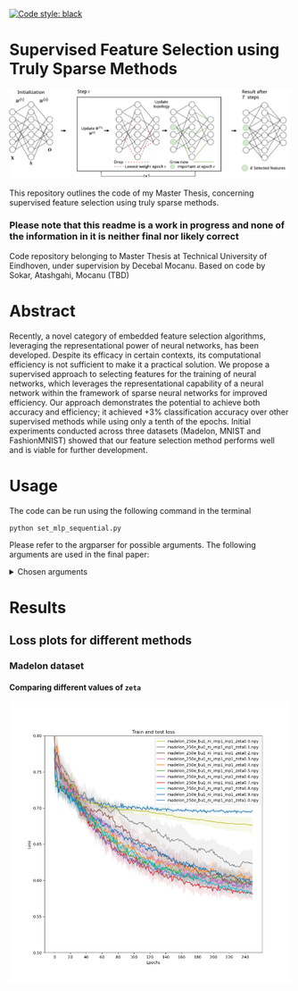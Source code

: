 [![Code style: black](https://img.shields.io/badge/code%20style-black-000000.svg)](https://github.com/psf/black)
# Supervised Feature Selection using Truly Sparse Methods

![](main.png)

This repository outlines the code of my Master Thesis, concerning supervised feature selection using truly sparse methods.
### Please note that this readme is a work in progress and none of the information in it is neither final nor likely correct
Code repository belonging to Master Thesis at Technical University of Eindhoven, under supervision by Decebal Mocanu. Based on code by Sokar, Atashgahi, Mocanu (TBD)

# Abstract

Recently, a novel category of embedded feature selection algorithms, leveraging the representational power of neural networks, has been developed. Despite its efficacy in certain contexts, its computational efficiency is not sufficient to make it a practical solution. We propose a supervised approach to selecting features for the training of neural networks, which leverages the representational capability of a neural network within the framework of sparse neural networks for improved efficiency. Our approach demonstrates the potential to achieve both accuracy and efficiency; it achieved +3% classification accuracy over other supervised methods while using only a tenth of the epochs. Initial experiments conducted across three datasets (Madelon, MNIST and FashionMNIST) showed that our feature selection method performs well and is viable for further development.

# Usage

The code can be run using the following command in the terminal

```shell
python set_mlp_sequential.py
```

Please refer to the argparser for possible arguments. The following arguments are used in the final paper:

<details><summary>Chosen arguments</summary>

```shell
python set_mlp_sequential.py epochs=250, runs=10, batch_size=256, lr=0.001, momentum=0.9, epsilon=20, nhidden=200, K=20, lamda=0.9, zeta=0.3, dropout_rate=0.3, weight_decay=0.0002, allrelu_slope=0.6, eval_epoch=5, data='madelon', update_batch=True, input_pruning=True, importance_pruning=True, plotting=False)
```

</details>


# Results
##  Loss plots for different methods
### Madelon dataset
#### Comparing different values of ```zeta```
![](experiments/zeta/loss_zeta_experiment.png)
